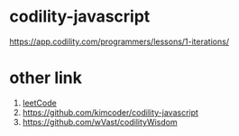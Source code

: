 # codility-javascript
https://app.codility.com/programmers/lessons/1-iterations/

# other link
1. [leetCode](https://github.com/azl397985856/leetcode/blob/master/collections/easy.md)
2. https://github.com/kimcoder/codility-javascript
3. https://github.com/wVast/codilityWisdom
